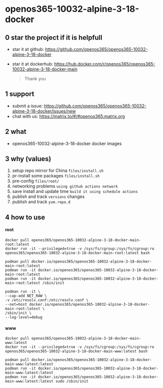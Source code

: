 # openos365-10032-alpine-3-18-docker

## 0 star the project if it is helpfull

* star it at github: https://github.com/openos365/openos365-10032-alpine-3-18-docker
* star it at dockerhub: https://hub.docker.com/r/openos365/openos365-10032-alpine-3-18-docker-main

  > Thank you

## 1 support

* submit a issue: https://github.com/openos365/openos365-10032-alpine-3-18-docker/issues/new
* chat with us: https://matrix.to/#/#openos365:matrix.org

## 2 what

* openos365-10032-alpine-3-18-docker docker images
  
## 3 why (values)

1. setup repo mirror for China `files/install.sh`
1. pr-install some packages `files/install.sh`
1. pre-config `files/root/`
1. networking problems `using github actions network`
1. save install and update time `build it using schedule actions`
1. publish and track `versions` changes
1. publish and track `yum.repo.d`

## 4 how to use

#### root
```
docker pull openos365/openos365-10032-alpine-3-18-docker-main-root:latest
docker run -it --privileged=true -v /sys/fs/cgroup:/sys/fs/cgroup:ro openos365/openos365-10032-alpine-3-18-docker-main-root:latest bash

podman pull docker.io/openos365/openos365-10032-alpine-3-18-docker-main-root:latest
podman run -it docker.io/openos365/openos365-10032-alpine-3-18-docker-main-root:latest
podman run -it docker.io/openos365/openos365-10032-alpine-3-18-docker-main-root:latest /sbin/init

podman run -it \
--cap-add NET_RAW \
-v /etc/resolv.conf:/etc/resolv.conf \
--net=host docker.io/openos365/openos365-10032-alpine-3-18-docker-main-root:latest \
/sbin/init \
--log-level=debug

```
#### www

```
docker pull openos365/openos365-10032-alpine-3-18-docker-main-www:latest
docker run -it --privileged=true -v /sys/fs/cgroup:/sys/fs/cgroup:ro openos365/openos365-10032-alpine-3-18-docker-main-www:latest bash

podman pull docker.io/openos365/openos365-10032-alpine-3-18-docker-main-www:latest:latest
podman run -it docker.io/openos365/openos365-10032-alpine-3-18-docker-main-www:latest:latest
podman run -it docker.io/openos365/openos365-10032-alpine-3-18-docker-main-www:latest:latest sudo /sbin/init
```
